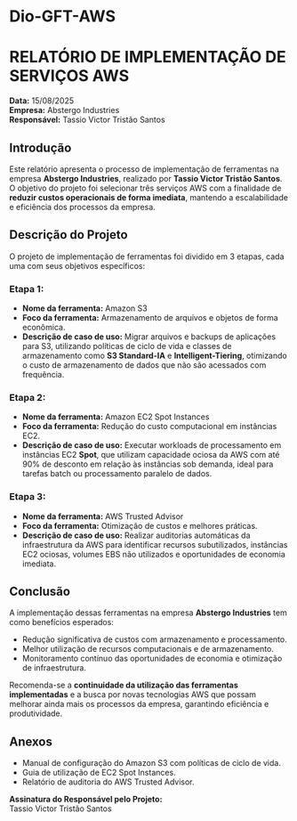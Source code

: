 # Dio-GFT-AWS
# RELATÓRIO DE IMPLEMENTAÇÃO DE SERVIÇOS AWS

**Data:** 15/08/2025  
**Empresa:** Abstergo Industries  
**Responsável:** Tassio Victor Tristão Santos  

## Introdução
Este relatório apresenta o processo de implementação de ferramentas na empresa **Abstergo Industries**, realizado por **Tassio Victor Tristão Santos**. O objetivo do projeto foi selecionar três serviços AWS com a finalidade de **reduzir custos operacionais de forma imediata**, mantendo a escalabilidade e eficiência dos processos da empresa.

## Descrição do Projeto
O projeto de implementação de ferramentas foi dividido em 3 etapas, cada uma com seus objetivos específicos:

### Etapa 1:  
- **Nome da ferramenta:** Amazon S3  
- **Foco da ferramenta:** Armazenamento de arquivos e objetos de forma econômica.  
- **Descrição de caso de uso:** Migrar arquivos e backups de aplicações para S3, utilizando políticas de ciclo de vida e classes de armazenamento como **S3 Standard-IA** e **Intelligent-Tiering**, otimizando o custo de armazenamento de dados que não são acessados com frequência.

### Etapa 2:  
- **Nome da ferramenta:** Amazon EC2 Spot Instances  
- **Foco da ferramenta:** Redução do custo computacional em instâncias EC2.  
- **Descrição de caso de uso:** Executar workloads de processamento em instâncias EC2 **Spot**, que utilizam capacidade ociosa da AWS com até 90% de desconto em relação às instâncias sob demanda, ideal para tarefas batch ou processamento paralelo de dados.

### Etapa 3:  
- **Nome da ferramenta:** AWS Trusted Advisor  
- **Foco da ferramenta:** Otimização de custos e melhores práticas.  
- **Descrição de caso de uso:** Realizar auditorias automáticas da infraestrutura da AWS para identificar recursos subutilizados, instâncias EC2 ociosas, volumes EBS não utilizados e oportunidades de economia imediata.

## Conclusão
A implementação dessas ferramentas na empresa **Abstergo Industries** tem como benefícios esperados:  
- Redução significativa de custos com armazenamento e processamento.  
- Melhor utilização de recursos computacionais e de armazenamento.  
- Monitoramento contínuo das oportunidades de economia e otimização de infraestrutura.

Recomenda-se a **continuidade da utilização das ferramentas implementadas** e a busca por novas tecnologias AWS que possam melhorar ainda mais os processos da empresa, garantindo eficiência e produtividade.

## Anexos
- Manual de configuração do Amazon S3 com políticas de ciclo de vida.  
- Guia de utilização de EC2 Spot Instances.  
- Relatório de auditoria do AWS Trusted Advisor.

**Assinatura do Responsável pelo Projeto:**  
Tassio Victor Tristão Santos
